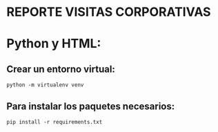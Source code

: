 # REPORTE VISITAS CORPORATIVAS

# Python y HTML:
## Crear un entorno virtual:

`python -m virtualenv venv`

## Para instalar los paquetes necesarios:
`pip install -r requirements.txt`
